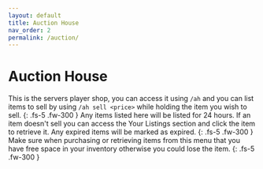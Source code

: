 ```yaml
---
layout: default
title: Auction House
nav_order: 2
permalink: /auction/
---
```


# Auction House
This is the servers player shop, you can access it using `/ah` and you can list items to sell by using `/ah sell <price>` while holding the item you wish to sell.
{: .fs-5 .fw-300 }
Any items listed here will be listed for 24 hours. If an item doesn't sell you can access the Your Listings section and click the item to retrieve it. Any expired items will be marked as expired.
{: .fs-5 .fw-300 }
Make sure when purchasing or retrieving items from this menu that you have free space in your inventory otherwise you could lose the item.
{: .fs-5 .fw-300 }
